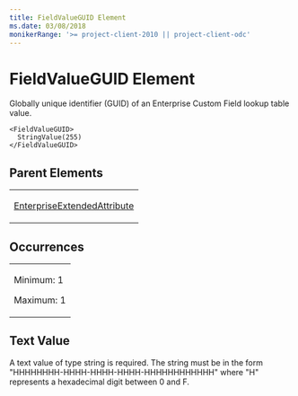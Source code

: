 ```yaml
---
title: FieldValueGUID Element
ms.date: 03/08/2018
monikerRange: '>= project-client-2010 || project-client-odc'
---
```


# FieldValueGUID Element




Globally unique identifier (GUID) of an Enterprise Custom Field lookup table value.

    <FieldValueGUID>
      StringValue(255)
    </FieldValueGUID>

## Parent Elements

<table>
<colgroup>
<col style="width: 100%" />
</colgroup>
<tbody>
<tr class="odd">
<td><p><a href="enterpriseextendedattribute-element.md">EnterpriseExtendedAttribute</a></p></td>
</tr>
</tbody>
</table>

## Occurrences

<table>
<colgroup>
<col style="width: 100%" />
</colgroup>
<tbody>
<tr class="odd">
<td><p>Minimum: 1</p>
<p>Maximum: 1</p></td>
</tr>
</tbody>
</table>

## Text Value

A text value of type string is required. The string must be in the form "HHHHHHHH-HHHH-HHHH-HHHH-HHHHHHHHHHHH" where "H" represents a hexadecimal digit between 0 and F.

